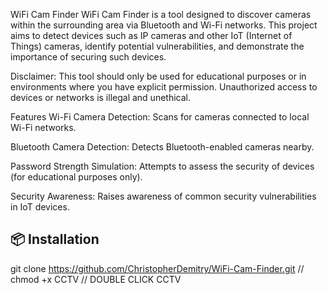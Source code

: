 WiFi Cam Finder
WiFi Cam Finder is a tool designed to discover cameras within the surrounding area via Bluetooth and Wi-Fi networks. This project aims to detect devices such as IP cameras and other IoT (Internet of Things) cameras, identify potential vulnerabilities, and demonstrate the importance of securing such devices.

Disclaimer: This tool should only be used for educational purposes or in environments where you have explicit permission. Unauthorized access to devices or networks is illegal and unethical.

Features
Wi-Fi Camera Detection: Scans for cameras connected to local Wi-Fi networks.

Bluetooth Camera Detection: Detects Bluetooth-enabled cameras nearby.

Password Strength Simulation: Attempts to assess the security of devices (for educational purposes only).

Security Awareness: Raises awareness of common security vulnerabilities in IoT devices.






## 📦 Installation
git clone https://github.com/ChristopherDemitry/WiFi-Cam-Finder.git //
chmod +x CCTV //
DOUBLE CLICK CCTV




